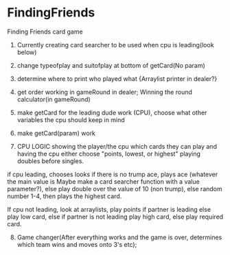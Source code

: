 # FindingFriends
Finding Friends card game 

1. Currently creating card searcher to be used when cpu is leading(look below)


2. change typeofplay and suitofplay at bottom of getCard(No param)

3. determine where to print who played what
{Arraylist printer in dealer?}

4. get order working in gameRound in dealer; Winning the round calculator(in gameRound)

5. make getCard for the leading dude work (CPU), choose what other variables the cpu should keep in mind

6. make getCard(param) work

7. CPU LOGIC
showing the player/the cpu which cards they can play and having the cpu either choose "points, lowest, or highest" playing doubles before singles. 


if cpu leading, chooses looks if there is no trump ace, plays ace (whatever the main value is Maybe make a card searcher function with a value parameter?), else play double over the value of 10 (non trump), else random number 1-4, then plays the highest card.

If cpu not leading, look at arraylists, play points if partner is leading else play low card, else if partner is not leading play high card, else play required card. 




8. Game changer(After everything works and the game is over, determines which team wins and moves onto 3's etc);


